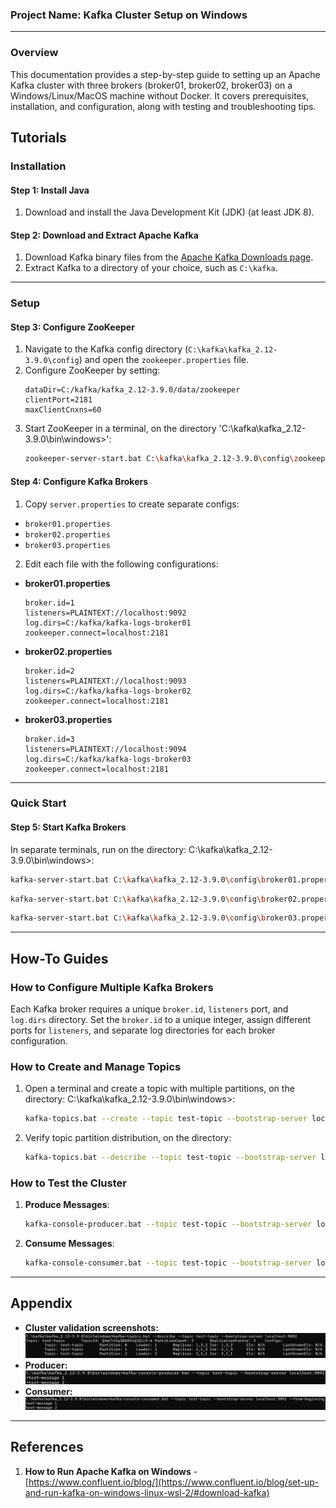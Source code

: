 ### Project Name: Kafka Cluster Setup on Windows

---

### Overview

This documentation provides a step-by-step guide to setting up an Apache Kafka cluster with three brokers (broker01, broker02, broker03) on a Windows/Linux/MacOS machine without Docker. It covers prerequisites, installation, and configuration, along with testing and troubleshooting tips.

## Tutorials

### Installation

#### Step 1: Install Java
1. Download and install the Java Development Kit (JDK) (at least JDK 8).

#### Step 2: Download and Extract Apache Kafka
1. Download Kafka binary files from the [Apache Kafka Downloads page](https://kafka.apache.org/downloads).
2. Extract Kafka to a directory of your choice, such as `C:\kafka`.

---

### Setup

#### Step 3: Configure ZooKeeper
1. Navigate to the Kafka config directory (`C:\kafka\kafka_2.12-3.9.0\config`) and open the `zookeeper.properties` file.
2. Configure ZooKeeper by setting:
   ```properties
   dataDir=C:/kafka/kafka_2.12-3.9.0/data/zookeeper
   clientPort=2181
   maxClientCnxns=60
   ```
3. Start ZooKeeper in a terminal, on the directory 'C:\kafka\kafka_2.12-3.9.0\bin\windows>':
   ```bash
   zookeeper-server-start.bat C:\kafka\kafka_2.12-3.9.0\config\zookeeper.properties
   ```

#### Step 4: Configure Kafka Brokers
1. Copy `server.properties` to create separate configs:
  - `broker01.properties`
  - `broker02.properties`
  - `broker03.properties`

2. Edit each file with the following configurations:

  - **broker01.properties**
    ```properties
    broker.id=1
    listeners=PLAINTEXT://localhost:9092
    log.dirs=C:/kafka/kafka-logs-broker01
    zookeeper.connect=localhost:2181
    ```

  - **broker02.properties**
    ```properties
    broker.id=2
    listeners=PLAINTEXT://localhost:9093
    log.dirs=C:/kafka/kafka-logs-broker02
    zookeeper.connect=localhost:2181
    ```

  - **broker03.properties**
    ```properties
    broker.id=3
    listeners=PLAINTEXT://localhost:9094
    log.dirs=C:/kafka/kafka-logs-broker03
    zookeeper.connect=localhost:2181
    ```

---

### Quick Start

#### Step 5: Start Kafka Brokers
In separate terminals, run on the directory: C:\kafka\kafka_2.12-3.9.0\bin\windows>:
```bash
kafka-server-start.bat C:\kafka\kafka_2.12-3.9.0\config\broker01.properties
```
```bash
kafka-server-start.bat C:\kafka\kafka_2.12-3.9.0\config\broker02.properties
```
```bash
kafka-server-start.bat C:\kafka\kafka_2.12-3.9.0\config\broker03.properties
```

---

## How-To Guides

### How to Configure Multiple Kafka Brokers
Each Kafka broker requires a unique `broker.id`, `listeners` port, and `log.dirs` directory. Set the `broker.id` to a unique integer, assign different ports for `listeners`, and separate log directories for each broker configuration.

### How to Create and Manage Topics
1. Open a terminal and create a topic with multiple partitions, on the directory: C:\kafka\kafka_2.12-3.9.0\bin\windows>:
   ```bash
   kafka-topics.bat --create --topic test-topic --bootstrap-server localhost:9092 --replication-factor 3 --partitions 3
   ```

2. Verify topic partition distribution, on the directory:
   ```bash
   kafka-topics.bat --describe --topic test-topic --bootstrap-server localhost:9092
   ```

### How to Test the Cluster
1. **Produce Messages**:
   ```bash
   kafka-console-producer.bat --topic test-topic --bootstrap-server localhost:9092
   ```
2. **Consume Messages**:
   ```bash
   kafka-console-consumer.bat --topic test-topic --bootstrap-server localhost:9092 --from-beginning
   ```

---

## Appendix
- **Cluster validation screenshots:**
![Topic distribution](topic.png)
- **Producer:**
![Producer](producer.png)
- **Consumer:**
![Consumer](consumer.png)
---

## References
1. **How to Run Apache Kafka on Windows** - [https://www.confluent.io/blog/](https://www.confluent.io/blog/set-up-and-run-kafka-on-windows-linux-wsl-2/#download-kafka)